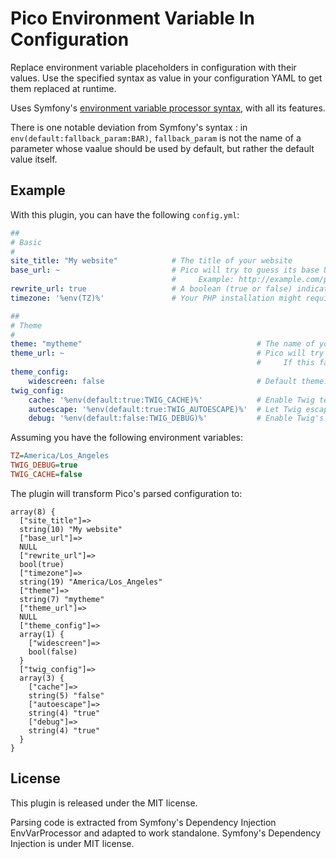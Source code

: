 
# Pico Environment Variable In Configuration

Replace environment variable placeholders in configuration with their values.
Use the specified syntax as value in your configuration YAML to get them replaced at runtime.

Uses Symfony's [environment variable processor syntax](https://symfony.com/doc/5.2/configuration/env_var_processors.html), with all its features.

There is one notable deviation from Symfony's syntax : in `env(default:fallback_param:BAR)`, `fallback_param` is not the name of a parameter whose vaalue should be used by default, but rather the default value itself.

## Example

With this plugin, you can have the following `config.yml`: 
```yaml
##
# Basic
#
site_title: "My website"            # The title of your website
base_url: ~                         # Pico will try to guess its base URL, if this fails, override it here
                                    #     Example: http://example.com/pico/
rewrite_url: true                   # A boolean (true or false) indicating whether URL rewriting is forced
timezone: '%env(TZ)%'               # Your PHP installation might require you to manually specify a timezone

##
# Theme
#
theme: "mytheme"                                       # The name of your custom theme
theme_url: ~                                           # Pico will try to guess the URL to the themes dir of your installation
                                                       #     If this fails, override it here. Example: http://example.com/pico/themes/
theme_config:
    widescreen: false                                  # Default theme: Use more horicontal space (i.e. make the site container wider)
twig_config:
    cache: '%env(default:true:TWIG_CACHE)%'            # Enable Twig template caching by specifying a path to a writable directory
    autoescape: '%env(default:true:TWIG_AUTOESCAPE)%'  # Let Twig escape variables by default
    debug: '%env(default:false:TWIG_DEBUG)%'           # Enable Twig's debugging mode
```

Assuming you have the following environment variables:
```ini
TZ=America/Los_Angeles
TWIG_DEBUG=true
TWIG_CACHE=false
```

The plugin will transform Pico's parsed configuration to:
```
array(8) {
  ["site_title"]=>
  string(10) "My website"
  ["base_url"]=>
  NULL
  ["rewrite_url"]=>
  bool(true)
  ["timezone"]=>
  string(19) "America/Los_Angeles"
  ["theme"]=>
  string(7) "mytheme"
  ["theme_url"]=>
  NULL
  ["theme_config"]=>
  array(1) {
    ["widescreen"]=>
    bool(false)
  }
  ["twig_config"]=>
  array(3) {
    ["cache"]=>
    string(5) "false"
    ["autoescape"]=>
    string(4) "true"
    ["debug"]=>
    string(4) "true"
  }
}
```

## License

This plugin is released under the MIT license.

Parsing code is extracted from Symfony's Dependency Injection EnvVarProcessor and adapted to work standalone. Symfony's Dependency Injection is under MIT license.
